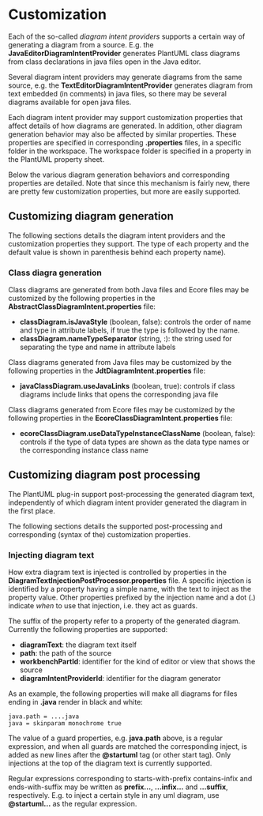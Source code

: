 # Customization

Each of the so-called *diagram intent providers* supports a certain way of generating a diagram from a source. E.g. the **JavaEditorDiagramIntentProvider** generates PlantUML class diagrams from class declarations in java files open in the Java editor.

Several diagram intent providers may generate diagrams from the same source, e.g. the **TextEditorDiagramIntentProvider** generates diagram from text embedded (in comments) in java files, so there may be several diagrams available for open java files.

Each diagram intent provider may support customization properties that affect details of how diagrams are generated. In addition, other diagram generation behavior may also be affected by similar properties. These properties are specified in corresponding **.properties** files, in a specific folder in the workspace. The workspace folder is specified in a property in the PlantUML property sheet.

Below the various diagram generation behaviors and corresponding properties are detailed. Note that since this mechanism is fairly new, there are pretty few customization properties, but more are easily supported.

## Customizing diagram generation

The following sections details the diagram intent providers and the customization properties they support. The type of each property and the default value is shown in parenthesis behind each property name).

### Class diagra generation

Class diagrams are generated from both Java files and Ecore files may be customized by the following properties in the **AbstractClassDiagramIntent.properties** file:

- **classDiagram.isJavaStyle** (boolean, false): controls the order of name and type in attribute labels, if true the type is followed by the name.
- **classDiagram.nameTypeSeparator** (string, :): the string used for separating the type and name in attribute labels

Class diagrams generated from Java files may be customized by the following properties in the **JdtDiagramIntent.properties** file:

- **javaClassDiagram.useJavaLinks** (boolean, true): controls if class diagrams include links that opens the corresponding java file

Class diagrams generated from Ecore files may be customized by the following properties in the **EcoreClassDiagramIntent.properties** file:

- **ecoreClassDiagram.useDataTypeInstanceClassName** (boolean, false): controls if the type of data types are shown as the data type names or the corresponding instance class name

## Customizing diagram post processing

The PlantUML plug-in support post-processing the generated diagram text, independently of which diagram intent provider generated the diagram in the first place.

The following sections details the supported post-processing and corresponding (syntax of the) customization properties.

### Injecting diagram text

How extra diagram text is injected is controlled by properties in the **DiagramTextInjectionPostProcessor.properties** file. A specific injection is identified by a property having a simple name, with the text to inject as the property value. Other properties prefixed by the injection name and a dot (.) indicate *when* to use that injection, i.e. they act as guards.

The suffix of the property refer to a property of the generated diagram. Currently the following properties are supported:

- **diagramText**: the diagram text itself
- **path**: the path of the source
- **workbenchPartId**: identifier for the kind of editor or view that shows the source
- **diagramIntentProviderId**: identifier for the diagram generator

As an example, the following properties will make all diagrams for files ending in **.java** render in black and white:

```
java.path = ....java
java = skinparam monochrome true
```

The value of a guard properties, e.g. **java.path** above, is a regular expression, and when all guards are matched the corresponding inject, is added as new lines after the **@startuml** tag (or other start tag). Only injections at the top of the diagram text is currently supported.

Regular expressions corresponding to starts-with-prefix contains-infix and ends-with-suffix may be written as **prefix...**, **...infix...** and **...suffix**, respectively. E.g. to inject a certain style in any uml diagram, use **@startuml...** as the regular expression.
